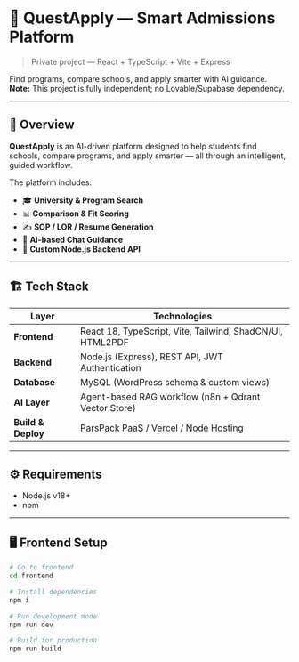# 🧠 QuestApply — Smart Admissions Platform

> Private project — React + TypeScript + Vite + Express

Find programs, compare schools, and apply smarter with AI guidance.  
**Note:** This project is fully independent; no Lovable/Supabase dependency.

---

## 🚀 Overview

**QuestApply** is an AI-driven platform designed to help students find schools, compare programs, and apply smarter — all through an intelligent, guided workflow.

The platform includes:

- 🎓 **University & Program Search**
- 📊 **Comparison & Fit Scoring**
- ✍️ **SOP / LOR / Resume Generation**
- 🤖 **AI-based Chat Guidance**
- 🧩 **Custom Node.js Backend API**

---

## 🏗️ Tech Stack

| Layer              | Technologies                                              |
| ------------------ | --------------------------------------------------------- |
| **Frontend**       | React 18, TypeScript, Vite, Tailwind, ShadCN/UI, HTML2PDF |
| **Backend**        | Node.js (Express), REST API, JWT Authentication           |
| **Database**       | MySQL (WordPress schema & custom views)                   |
| **AI Layer**       | Agent-based RAG workflow (n8n + Qdrant Vector Store)      |
| **Build & Deploy** | ParsPack PaaS / Vercel / Node Hosting                     |

---

## ⚙️ Requirements

- Node.js v18+
- npm

---

## 🖥️ Frontend Setup

```bash
# Go to frontend
cd frontend

# Install dependencies
npm i

# Run development mode
npm run dev

# Build for production
npm run build
```
